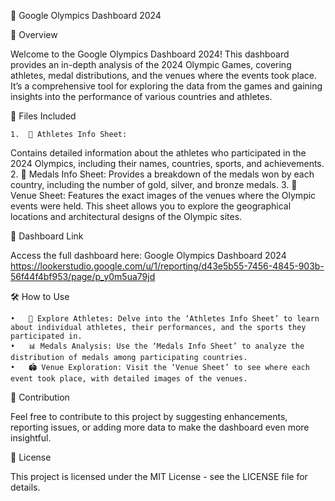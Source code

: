 🏅 Google Olympics Dashboard 2024

🌟 Overview

Welcome to the Google Olympics Dashboard 2024! This dashboard provides an in-depth analysis of the 2024 Olympic Games, covering athletes, medal distributions, and the venues where the events took place. It’s a comprehensive tool for exploring the data from the games and gaining insights into the performance of various countries and athletes.

📂 Files Included

	1.	👟 Athletes Info Sheet:
Contains detailed information about the athletes who participated in the 2024 Olympics, including their names, countries, sports, and achievements.
	2.	🥇 Medals Info Sheet:
Provides a breakdown of the medals won by each country, including the number of gold, silver, and bronze medals.
	3.	📸 Venue Sheet:
Features the exact images of the venues where the Olympic events were held. This sheet allows you to explore the geographical locations and architectural designs of the Olympic sites.

🔗 Dashboard Link

Access the full dashboard here: Google Olympics Dashboard 2024
https://lookerstudio.google.com/u/1/reporting/d43e5b55-7456-4845-903b-56f44f4bf953/page/p_y0m5ua79jd

🛠️ How to Use

	•	👤 Explore Athletes: Delve into the ‘Athletes Info Sheet’ to learn about individual athletes, their performances, and the sports they participated in.
	•	📊 Medals Analysis: Use the ‘Medals Info Sheet’ to analyze the distribution of medals among participating countries.
	•	🏟️ Venue Exploration: Visit the ‘Venue Sheet’ to see where each event took place, with detailed images of the venues.

🤝 Contribution

Feel free to contribute to this project by suggesting enhancements, reporting issues, or adding more data to make the dashboard even more insightful.

📜 License

This project is licensed under the MIT License - see the LICENSE file for details.

